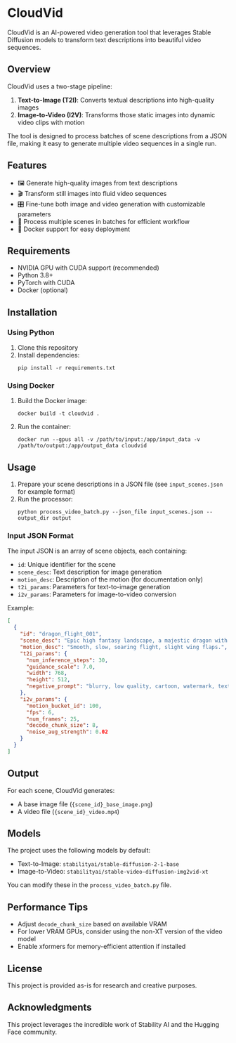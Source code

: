 # CloudVid

CloudVid is an AI-powered video generation tool that leverages Stable Diffusion models to transform text descriptions into beautiful video sequences.

## Overview

CloudVid uses a two-stage pipeline:
1. **Text-to-Image (T2I)**: Converts textual descriptions into high-quality images
2. **Image-to-Video (I2V)**: Transforms those static images into dynamic video clips with motion

The tool is designed to process batches of scene descriptions from a JSON file, making it easy to generate multiple video sequences in a single run.

## Features

- 🖼️ Generate high-quality images from text descriptions
- 🎬 Transform still images into fluid video sequences
- 🎛️ Fine-tune both image and video generation with customizable parameters
- 🔄 Process multiple scenes in batches for efficient workflow
- 🐳 Docker support for easy deployment

## Requirements

- NVIDIA GPU with CUDA support (recommended)
- Python 3.8+
- PyTorch with CUDA
- Docker (optional)

## Installation

### Using Python

1. Clone this repository
2. Install dependencies:
   ```
   pip install -r requirements.txt
   ```

### Using Docker

1. Build the Docker image:
   ```
   docker build -t cloudvid .
   ```
2. Run the container:
   ```
   docker run --gpus all -v /path/to/input:/app/input_data -v /path/to/output:/app/output_data cloudvid
   ```

## Usage

1. Prepare your scene descriptions in a JSON file (see `input_scenes.json` for example format)
2. Run the processor:
   ```
   python process_video_batch.py --json_file input_scenes.json --output_dir output
   ```

### Input JSON Format

The input JSON is an array of scene objects, each containing:
- `id`: Unique identifier for the scene
- `scene_desc`: Text description for image generation
- `motion_desc`: Description of the motion (for documentation only)
- `t2i_params`: Parameters for text-to-image generation
- `i2v_params`: Parameters for image-to-video conversion

Example:
```json
[
  {
    "id": "dragon_flight_001",
    "scene_desc": "Epic high fantasy landscape, a majestic dragon with shimmering golden scales...",
    "motion_desc": "Smooth, slow, soaring flight, slight wing flaps.",
    "t2i_params": {
      "num_inference_steps": 30,
      "guidance_scale": 7.0,
      "width": 768,
      "height": 512,
      "negative_prompt": "blurry, low quality, cartoon, watermark, text"
    },
    "i2v_params": {
      "motion_bucket_id": 100,
      "fps": 6,
      "num_frames": 25,
      "decode_chunk_size": 8,
      "noise_aug_strength": 0.02
    }
  }
]
```

## Output

For each scene, CloudVid generates:
- A base image file (`{scene_id}_base_image.png`)
- A video file (`{scene_id}_video.mp4`)

## Models

The project uses the following models by default:
- Text-to-Image: `stabilityai/stable-diffusion-2-1-base`
- Image-to-Video: `stabilityai/stable-video-diffusion-img2vid-xt`

You can modify these in the `process_video_batch.py` file.

## Performance Tips

- Adjust `decode_chunk_size` based on available VRAM
- For lower VRAM GPUs, consider using the non-XT version of the video model
- Enable xformers for memory-efficient attention if installed

## License

This project is provided as-is for research and creative purposes.

## Acknowledgments

This project leverages the incredible work of Stability AI and the Hugging Face community. 